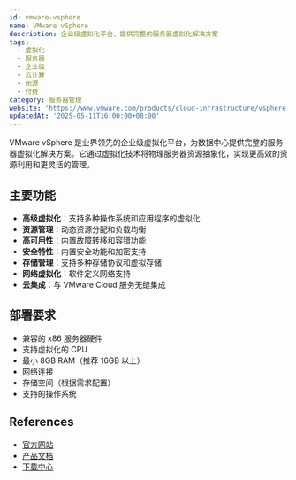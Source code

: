 ```yaml
---
id: vmware-vsphere
name: VMware vSphere
description: 企业级虚拟化平台，提供完整的服务器虚拟化解决方案
tags:
  - 虚拟化
  - 服务器
  - 企业级
  - 云计算
  - 闭源
  - 付费
category: 服务器管理
website: 'https://www.vmware.com/products/cloud-infrastructure/vsphere'
updatedAt: '2025-05-11T16:00:00+08:00'
---
```


VMware vSphere 是业界领先的企业级虚拟化平台，为数据中心提供完整的服务器虚拟化解决方案。它通过虚拟化技术将物理服务器资源抽象化，实现更高效的资源利用和更灵活的管理。

## 主要功能

- **高级虚拟化**：支持多种操作系统和应用程序的虚拟化
- **资源管理**：动态资源分配和负载均衡
- **高可用性**：内置故障转移和容错功能
- **安全特性**：内置安全功能和加密支持
- **存储管理**：支持多种存储协议和虚拟存储
- **网络虚拟化**：软件定义网络支持
- **云集成**：与 VMware Cloud 服务无缝集成

## 部署要求

- 兼容的 x86 服务器硬件
- 支持虚拟化的 CPU
- 最小 8GB RAM（推荐 16GB 以上）
- 网络连接
- 存储空间（根据需求配置）
- 支持的操作系统

## References
- [官方网站](https://www.vmware.com/products/cloud-infrastructure/vsphere)
- [产品文档](https://docs.vmware.com/en/VMware-vSphere/index.html)
- [下载中心](https://customerconnect.vmware.com/downloads) 
